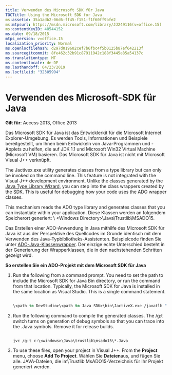 ```yaml
---
title: Verwenden des Microsoft SDK für Java
TOCTitle: Using the Microsoft SDK for Java
ms:assetid: 35a1adb2-06d6-ff45-f151-f1f60ff9bfe2
ms:mtpsurl: https://msdn.microsoft.com/library/JJ249116(v=office.15)
ms:contentKeyID: 48544152
ms.date: 09/18/2015
mtps_version: v=office.15
localization_priority: Normal
ms.openlocfilehash: d297d019602cef7b6fbc4f5b0125b87ef642213f
ms.sourcegitcommit: 8fe462c32b91c87911942c188f3445e85a54137c
ms.translationtype: MT
ms.contentlocale: de-DE
ms.lasthandoff: 04/23/2019
ms.locfileid: "32305994"
---
```

# <a name="using-the-microsoft-sdk-for-java"></a>Verwenden des Microsoft-SDK für Java


**Gilt für**: Access 2013, Office 2013

Das Microsoft SDK für Java ist das Entwicklerkit für die Microsoft Internet Explorer-Umgebung. Es werden Tools, Informationen und Beispiele bereitgestellt, um Ihnen beim Entwickeln von Java-Programmen und -Applets zu helfen, die auf JDK 1.1 und Microsoft Win32 Virtual Machine (Microsoft VM) basieren. Das Microsoft SDK für Java ist nicht mit Microsoft Visual J++ verknüpft.

The Jactivex.exe utility generates classes from a type library but can only be invoked on the command line. This feature is not integrated with the Visual J++ development environment. Unlike the classes generated by the [Java Type Library Wizard](using-the-java-type-library-wizard.md), you can step into the class wrappers created by the SDK. This is useful for debugging how your code uses the ADO wrapper classes.

This mechanism reads the ADO type library and generates classes that you can instantiate within your application. Diese Klassen werden an folgendem Speicherort generiert: \\ \<Windows Directory\>\\Java\\Trustlib\\MSADO15.

Das Erstellen einer ADO-Anwendung in Java mithilfe des Microsoft SDK für Java ist aus der Perspektive des Quellcodes im Grunde identisch mit dem Verwenden des Java-Typbibliotheks-Assistenten. Beispielcode finden Sie unter [ADO-Java-Klassenwrapper](ado-java-class-wrappers.md). Der einzige echte Unterschied besteht in der Generierung der Wrapperklassen, die in den nachstehenden Schritten gezeigt wird.

**So erstellen Sie ein ADO-Projekt mit dem Microsoft SDK für Java**

1.  Run the following from a command prompt. You need to set the path to include the Microsoft SDK for Java Bin directory, or run the command from that location. Typically, the Microsoft SDK for Java is installed in the same location as Visual Studio. This is a single command statement.
    
    ```vb 
     
    \<path to DevStudio>\<path to Java SDK>\bin\JactiveX.exe /javatlb "C:\program files\common files\system\ado\msado15.dll" 
    ```

2.  Run the following command to compile the generated classes. The /g:t switch turns on generation of debug symbols so that you can trace into the .Java symbols. Remove it for release builds.
    
    ```vb 
     
    jvc /g:t c:\<windows>\Java\trustlib\msado15\*.Java 
    ```

3.  To use these files, open your project in Visual J++. From the **Project** menu, choose **Add To Project**. Wählen Sie **Dateien**aus, und fügen Sie alle. JAVA-Dateien, die im\\Trustlib MsADO15-Verzeichnis für Ihr Projekt generiert werden.

